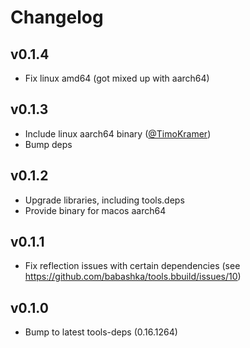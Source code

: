 # Changelog

## v0.1.4

- Fix linux amd64 (got mixed up with aarch64)

## v0.1.3

- Include linux aarch64 binary ([@TimoKramer](https://github.com/TimoKramer))
- Bump deps

## v0.1.2

- Upgrade libraries, including tools.deps
- Provide binary for macos aarch64

## v0.1.1

- Fix reflection issues with certain dependencies (see https://github.com/babashka/tools.bbuild/issues/10)

## v0.1.0

- Bump to latest tools-deps (0.16.1264)
